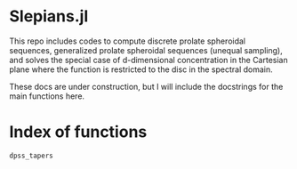 # Slepians.jl

This repo includes codes to compute discrete prolate spheroidal sequences,
generalized prolate spheroidal sequences (unequal sampling), and solves the
special case of d-dimensional concentration in the Cartesian plane where the
function is restricted to the disc in the spectral domain.

These docs are under construction, but I will include the docstrings for the
main functions here.

# Index of functions

```@docs
dpss_tapers
```
